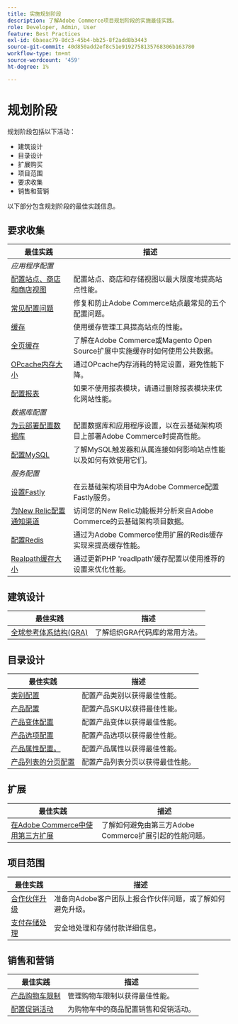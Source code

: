 ```yaml
---
title: 实施规划阶段
description: 了解Adobe Commerce项目规划阶段的实施最佳实践。
role: Developer, Admin, User
feature: Best Practices
exl-id: 6baeac79-8dc3-45b4-bb25-8f2add8b3443
source-git-commit: 40d850add2ef8c51e9192758135768306b163780
workflow-type: tm+mt
source-wordcount: '459'
ht-degree: 1%

---
```


# 规划阶段

规划阶段包括以下活动：

- 建筑设计
- 目录设计
- 扩展购买
- 项目范围
- 要求收集
- 销售和营销

以下部分包含规划阶段的最佳实践信息。

## 要求收集

<table>
<thead>
  <tr>
    <th>最佳实践</th>
    <th>描述</th>
  </tr>
</thead>
<tbody>
  <tr>
    <td colspan="2"><em>应用程序配置</em></td>
  </tr>
  <tr>
    <td><a href="sites-stores-store-views.md">配置站点、商店和商店视图</a></td>
    <td>配置站点、商店和存储视图以最大限度地提高站点性能。</td>
  </tr>
  <tr>
    <td><a href="https://business.adobe.com/blog/how-to/the-usual-suspects-5-configuration-issues-to-maximize-your-peak-sales">常见配置问题</a></td>
    <td>修复和防止Adobe Commerce站点最常见的五个配置问题。</td>
  </tr>
  <tr>
    <td><a href="https://experienceleague.adobe.com/docs/commerce-admin/systems/tools/cache-management.html">缓存</a></td>
    <td>使用缓存管理工具提高站点的性能。</td>
  </tr>
  <tr>
    <td><a href="https://developer.adobe.com/commerce/php/development/cache/page/public-content/">全页缓存</a></td>
    <td>了解在Adobe Commerce或Magento Open Source扩展中实施缓存时如何使用公共数据。</td>
  </tr>
  <tr>
    <td><a href="opcache-memory-size.md">OPcache内存大小</a></td>
    <td>通过OPcache内存消耗的特定设置，避免性能下降。</td>
  </tr>
  <tr>
    <td><a href="reporting-configuration.md">配置报表</a></td>
    <td>如果不使用报表模块，请通过删除报表模块来优化网站性能。</td>
  </tr>
  <tr>
    <td colspan="2"><em>数据库配置</em></td>
  </tr>
  <tr>
    <td><a href="database-on-cloud.md">为云部署配置数据库</a></td>
    <td>配置数据库和应用程序设置，以在云基础架构项目上部署Adobe Commerce时提高性能。</td>
  </tr>
  <tr>
    <td><a href="mysql-configuration.md">配置MySQL</a></td>
    <td>了解MySQL触发器和从属连接如何影响站点性能以及如何有效使用它们。</td>
  </tr>
  <tr>
    <td colspan="2"><em>服务配置</em></td>
  </tr>
  <tr>
    <td><a href="https://experienceleague.adobe.com/docs/commerce-cloud-service/user-guide/cdn/setup-fastly/fastly-configuration.html">设置Fastly</a></td>
    <td>在云基础架构项目中为Adobe Commerce配置Fastly服务。</td>
  </tr>
  <tr>
    <td><a href="https://experienceleague.adobe.com/docs/commerce-cloud-service/user-guide/monitor/new-relic.html">为New Relic配置通知渠道</a></td>
    <td>访问您的New Relic功能板并分析来自Adobe Commerce的云基础架构项目数据。</td>
  </tr>
  <tr>
    <td><a href="redis-service-configuration.md">配置Redis</a></td>
    <td>通过为Adobe Commerce使用扩展的Redis缓存实现来提高缓存性能。</td>
  </tr>
  <tr>
    <td><a href="realpath-cache-size.md">Realpath缓存大小</a></td>
    <td>通过更新PHP 'readlpath'缓存配置以使用推荐的设置来优化性能。</td>
  </tr>
</tbody>
</table>

## 建筑设计

| 最佳实践 | 描述 |
|----------------------------------------------------------------------------------------|----------------------------------------------------------|
| [全球参考体系结构(GRA)](../../architecture/global-reference/examples.md) | 了解组织GRA代码库的常用方法。 |

## 目录设计

| 最佳实践 | 描述 |
|---------------------------------------------------------------------------------------------------|---------------------------------------------------------------|
| [类别配置](catalog-management.md#category-limits) | 配置产品类别以获得最佳性能。 |
| [产品配置&#x200B;](catalog-management.md#product-sku-limits) | 配置产品SKU以获得最佳性能。 |
| [产品变体配置](catalog-management.md#product-variations) | 配置产品变体以获得最佳性能。 |
| [产品选项配置](catalog-management.md#product-options) | 配置产品选项以获得最佳性能。 |
| [产品属性配置&#x200B;。](catalog-management.md#product-attributes) | 配置产品属性以获得最佳性能。 |
| [产品列表的分页配置](catalog-management.md#product-listing-pagination) | 配置产品列表分页以获得最佳性能。 |

## 扩展

| 最佳实践 | 描述 |
|-----------------------------------------------------------------|----------------------------------------------------------------------------------------|
| [在Adobe Commerce中使用第三方扩展](extensions.md) | 了解如何避免由第三方Adobe Commerce扩展引起的性能问题。 |

## 项目范围

| 最佳实践 | 描述 |
|--------------------------------------------------------------|--------------------------------------------------------------------------------------------------------------|
| [合作伙伴升级](partner-escalation.md) | 准备向Adobe客户团队上报合作伙伴问题，或了解如何避免升级。 |
| [支付存储处理](payment-processing-storage.md) | 安全地处理和存储付款详细信息。 |

## 销售和营销

| 最佳实践 | 描述 |
|------------------------------------------------------------|--------------------------------------------------------------|
| [产品购物车限制](catalog-management.md#cart-limits) | 管理购物车限制以获得最佳性能。 |
| [配置促销活动](catalog-management.md#promotions) | 为购物车中的商品配置销售和促销活动。 |
